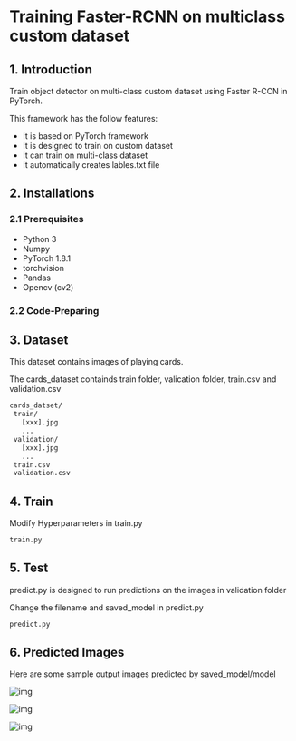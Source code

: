 # Training Faster-RCNN on multiclass custom dataset
## 1. Introduction

Train object detector on multi-class custom dataset using Faster R-CCN in PyTorch. 

This framework has the follow features:
 - It is based on PyTorch framework
 - It is designed to train on custom dataset
 - It can train on multi-class dataset
 - It automatically creates lables.txt file
 
 ## 2. Installations
 ### 2.1 Prerequisites
  - Python 3
  - Numpy 
  - PyTorch 1.8.1
  - torchvision
  - Pandas
  - Opencv (cv2)

### 2.2 Code-Preparing
<!-- ```bash
git clone https://github.com/harshatejas/pytorch_custom_object_detection.git
``` -->

## 3. Dataset
This dataset contains images of playing cards.

The cards_dataset containds train folder, valication folder, train.csv and validation.csv
```bash
cards_datset/
 train/
   [xxx].jpg
   ...
 validation/
   [xxx].jpg
   ...
 train.csv
 validation.csv
```

## 4. Train
Modify Hyperparameters in train.py
```bash
train.py
```
## 5. Test
predict.py is designed to run predictions on the images in validation folder

Change the filename and saved_model in predict.py
```bash
predict.py
```
## 6. Predicted Images
Here are some sample output images predicted by saved_model/model

![img](images/image1.jpg)

![img](images/image2.jpg)

![img](images/image3.jpg)

